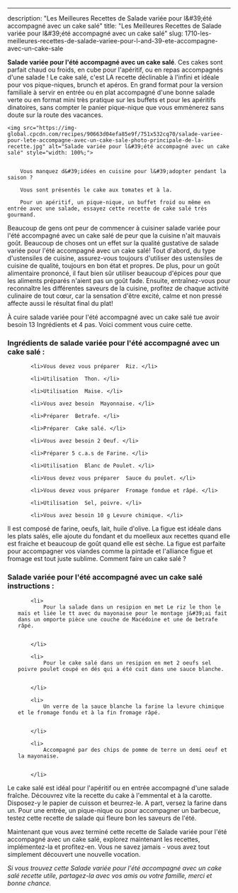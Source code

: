 ---
description: "Les Meilleures Recettes de Salade variée pour l&amp;#39;été accompagné avec un cake salé"
title: "Les Meilleures Recettes de Salade variée pour l&amp;#39;été accompagné avec un cake salé"
slug: 1710-les-meilleures-recettes-de-salade-variee-pour-l-and-39-ete-accompagne-avec-un-cake-sale

<p>
	<strong>Salade variée pour l&#39;été accompagné avec un cake salé</strong>. 
	Ces cakes sont parfait chaud ou froids, en cube pour l&#39;apéritif, ou en repas accompagnés d&#39;une salade ! Le cake salé, c&#39;est LA recette déclinable à l&#39;infini et idéale pour vos pique-niques, brunch et apéros. En grand format pour la version familiale à servir en entrée ou en plat accompagné d&#39;une bonne salade verte ou en format mini très pratique sur les buffets et pour les apéritifs dinatoires, sans compter le panier pique-nique que vous emmènerez sans doute sur la route des vacances.
</p>
<p>
	
	<img src="https://img-global.cpcdn.com/recipes/90663d04efa85e9f/751x532cq70/salade-variee-pour-lete-accompagne-avec-un-cake-sale-photo-principale-de-la-recette.jpg" alt="Salade variée pour l&#39;été accompagné avec un cake salé" style="width: 100%;">
	
	
		Vous manquez d&#39;idées en cuisine pour l&#39;adopter pendant la saison ?
	
		Vous sont présentés le cake aux tomates et à la.
	
		Pour un apéritif, un pique-nique, un buffet froid ou même en entrée avec une salade, essayez cette recette de cake salé très gourmand.
	
</p>

Beaucoup de gens ont peur de commencer à cuisiner salade variée pour l&#39;été accompagné avec un cake salé de peur que la cuisine n'ait mauvais goût. Beaucoup de choses ont un effet sur la qualité gustative de salade variée pour l&#39;été accompagné avec un cake salé! Tout d'abord, du type d'ustensiles de cuisine, assurez-vous toujours d'utiliser des ustensiles de cuisine de qualité, toujours en bon état et propres. De plus, pour un goût alimentaire prononcé, il faut bien sûr utiliser beaucoup d'épices pour que les aliments préparés n'aient pas un goût fade. Ensuite, entraînez-vous pour reconnaître les différentes saveurs de la cuisine, profitez de chaque activité culinaire de tout cœur, car la sensation d'être excité, calme et non pressé affecte aussi le résultat final du plat!

<!--inarticleads1-->

À cuire salade variée pour l&#39;été accompagné avec un cake salé tue avoir besoin 13 Ingrédients et 4 pas. Voici comment vous cuire cette.

<h3>Ingrédients de salade variée pour l&#39;été accompagné avec un cake salé :</h3>

<ol>
	
		<li>Vous devez vous préparer  Riz. </li>
	
		<li>Utilisation  Thon. </li>
	
		<li>Utilisation  Maise. </li>
	
		<li>Vous avez besoin  Mayonnaise. </li>
	
		<li>Préparer  Betrafe. </li>
	
		<li>Préparer  Cake salé. </li>
	
		<li>Vous avez besoin 2 Oeuf. </li>
	
		<li>Préparer 5 c.a.s de Farine. </li>
	
		<li>Utilisation  Blanc de Poulet. </li>
	
		<li>Vous devez vous préparer  Sauce du poulet. </li>
	
		<li>Vous devez vous préparer  Fromage fondue et râpé. </li>
	
		<li>Utilisation  Sel, poivre. </li>
	
		<li>Vous avez besoin 10 g Levure chimique. </li>
	
</ol>

Il est composé de farine, oeufs, lait, huile d&#39;olive. La figue est idéale dans les plats salés, elle ajoute du fondant et du moelleux aux recettes quand elle est fraiche et beaucoup de goût quand elle est sèche. La figue est parfaite pour accompagner vos viandes comme la pintade et l&#39;alliance figue et fromage est tout juste sublime. Comment faire un cake salé ? 

<!--inarticleads2-->

<h3>Salade variée pour l&#39;été accompagné avec un cake salé instructions :</h3>

<ol>
	
		<li>
			Pour la salade dans un resipion en met Le riz le thon le maïs et liée le tt avec du mayonaise pour le montage j&#39;ai fait dans un omporte pièce une couche de Macédoine et une de betrafe râpé.
			
			
		</li>
	
		<li>
			Pour le cake salé dans un resipion en met 2 oeufs sel poivre poulet coupé en dés qui a été cuit dans une sauce blanche.
			
			
		</li>
	
		<li>
			Un verre de la sauce blanche la farine la levure chimique et le fromage fondu et à la fin fromage râpé.
			
			
		</li>
	
		<li>
			Accompagné par des chips de pomme de terre un demi oeuf et la mayonaise.
			
			
		</li>
	
</ol>

Le cake salé est idéal pour l&#39;apéritif ou en entrée accompagné d&#39;une salade fraîche. Découvrez vite la recette du cake à l&#39;emmental et à la carotte. Disposez-y le papier de cuisson et beurrez-le. A part, versez la farine dans un. Pour une entrée, un pique-nique ou pour accompagner un barbecue, testez cette recette de salade qui fleure bon les saveurs de l&#39;été. 

<!--inarticleads1-->

<p>
Maintenant que vous avez terminé cette recette de Salade variée pour l&#39;été accompagné avec un cake salé, explorez maintenant les recettes, implémentez-la et profitez-en. Vous ne savez jamais - vous avez tout simplement découvert une nouvelle vocation.
</p>

<p>
<i>Si vous trouvez cette Salade variée pour l&#39;été accompagné avec un cake salé recette utile, partagez-la avec vos amis ou votre famille, merci et bonne chance.</i>
</p>
